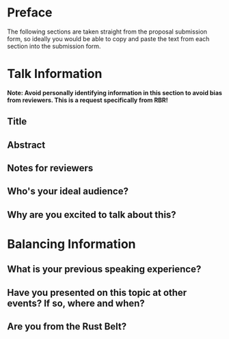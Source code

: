 # Preface
The following sections are taken straight from the proposal submission form, so ideally you would be able to copy and paste the text from each section into the submission form.

# Talk Information
**Note: Avoid personally identifying information in this section to avoid bias from reviewers. This is a request specifically from RBR!**

## Title

## Abstract

## Notes for reviewers

## Who's your ideal audience?

## Why are you excited to talk about this?

# Balancing Information

## What is your previous speaking experience?

## Have you presented on this topic at other events? If so, where and when?

## Are you from the Rust Belt?
